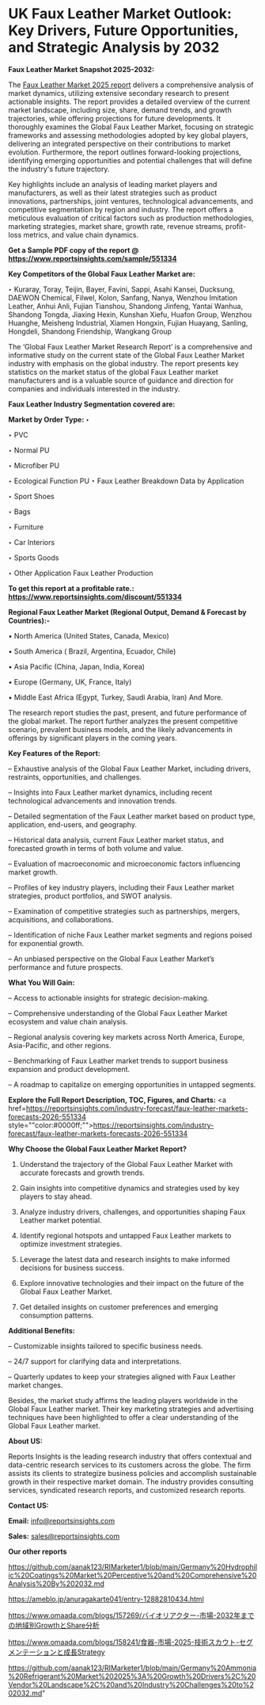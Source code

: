 # UK Faux Leather Market Outlook: Key Drivers, Future Opportunities, and Strategic Analysis by 2032

<strong>Faux Leather Market Snapshot 2025-2032:</strong>

The <a href=https://www.reportsinsights.com/sample/551334>Faux Leather Market 2025 report</a> delivers a comprehensive analysis of market dynamics, utilizing extensive secondary research to present actionable insights. The report provides a detailed overview of the current market landscape, including size, share, demand trends, and growth trajectories, while offering projections for future developments. It thoroughly examines the Global Faux Leather Market, focusing on strategic frameworks and assessing methodologies adopted by key global players, delivering an integrated perspective on their contributions to market evolution. Furthermore, the report outlines forward-looking projections, identifying emerging opportunities and potential challenges that will define the industry's future trajectory.

Key highlights include an analysis of leading market players and manufacturers, as well as their latest strategies such as product innovations, partnerships, joint ventures, technological advancements, and competitive segmentation by region and industry. The report offers a meticulous evaluation of critical factors such as production methodologies, marketing strategies, market share, growth rate, revenue streams, profit-loss metrics, and value chain dynamics.

<strong>Get a Sample PDF copy of the report @ <a href=https://www.reportsinsights.com/sample/551334 style=color:#0000ff;>https://www.reportsinsights.com/sample/551334</a></strong>

<strong>Key Competitors of the Global Faux Leather Market are:</strong>

‣ Kuraray, Toray, Teijin, Bayer, Favini, Sappi, Asahi Kansei, Ducksung, DAEWON Chemical, Filwel, Kolon, Sanfang, Nanya, Wenzhou Imitation Leather, Anhui Anli, Fujian Tianshou, Shandong Jinfeng, Yantai Wanhua, Shandong Tongda, Jiaxing Hexin, Kunshan Xiefu, Huafon Group, Wenzhou Huanghe, Meisheng Industrial, Xiamen Hongxin, Fujian Huayang, Sanling, Hongdeli, Shandong Friendship, Wangkang Group

The ‘Global Faux Leather Market Research Report’ is a comprehensive and informative study on the current state of the Global Faux Leather Market industry with emphasis on the global industry. The report presents key statistics on the market status of the global Faux Leather market manufacturers and is a valuable source of guidance and direction for companies and individuals interested in the industry.

<strong>Faux Leather Industry Segmentation covered are:</strong>

<strong>Market by Order Type: </strong>
‣ 

‣ PVC

‣ Normal PU

‣ Microfiber PU

‣ Ecological Function PU
‣ Faux Leather Breakdown Data by Application

‣ Sport Shoes

‣ Bags

‣ Furniture

‣ Car Interiors

‣ Sports Goods

‣ Other Application
Faux Leather Production

<strong>To get this report at a profitable rate.: <a href=https://www.reportsinsights.com/discount/551334 style=color:#0000ff;>https://www.reportsinsights.com/discount/551334</a></strong>

<strong>Regional Faux Leather Market (Regional Output, Demand &amp; Forecast by Countries):-</strong>

• North America (United States, Canada, Mexico)

• South America ( Brazil, Argentina, Ecuador, Chile)

• Asia Pacific (China, Japan, India, Korea)

• Europe (Germany, UK, France, Italy)

• Middle East Africa (Egypt, Turkey, Saudi Arabia, Iran) And More.

The research report studies the past, present, and future performance of the global market. The report further analyzes the present competitive scenario, prevalent business models, and the likely advancements in offerings by significant players in the coming years.

<strong>Key Features of the Report:</strong>

– Exhaustive analysis of the Global Faux Leather Market, including drivers, restraints, opportunities, and challenges.

– Insights into Faux Leather market dynamics, including recent technological advancements and innovation trends.

– Detailed segmentation of the Faux Leather market based on product type, application, end-users, and geography.

– Historical data analysis, current Faux Leather market status, and forecasted growth in terms of both volume and value.

– Evaluation of macroeconomic and microeconomic factors influencing market growth.

– Profiles of key industry players, including their Faux Leather market strategies, product portfolios, and SWOT analysis.

– Examination of competitive strategies such as partnerships, mergers, acquisitions, and collaborations.

– Identification of niche Faux Leather market segments and regions poised for exponential growth.

– An unbiased perspective on the Global Faux Leather Market’s performance and future prospects.

<strong>What You Will Gain:</strong>

– Access to actionable insights for strategic decision-making.

– Comprehensive understanding of the Global Faux Leather Market ecosystem and value chain analysis.

– Regional analysis covering key markets across North America, Europe, Asia-Pacific, and other regions.

– Benchmarking of Faux Leather market trends to support business expansion and product development.

– A roadmap to capitalize on emerging opportunities in untapped segments.

<strong>Explore the Full Report Description, TOC, Figures, and Charts:</strong>
<a href=https://reportsinsights.com/industry-forecast/faux-leather-markets-forecasts-2026-551334 style=""color:#0000ff;"">https://reportsinsights.com/industry-forecast/faux-leather-markets-forecasts-2026-551334</a>

<strong>Why Choose the Global Faux Leather Market Report?</strong>

1. Understand the trajectory of the Global Faux Leather Market with accurate forecasts and growth trends.

2. Gain insights into competitive dynamics and strategies used by key players to stay ahead.

3. Analyze industry drivers, challenges, and opportunities shaping Faux Leather market potential.

4. Identify regional hotspots and untapped Faux Leather markets to optimize investment strategies.

5. Leverage the latest data and research insights to make informed decisions for business success.

6. Explore innovative technologies and their impact on the future of the Global Faux Leather Market.

7. Get detailed insights on customer preferences and emerging consumption patterns.

<strong>Additional Benefits:</strong>

– Customizable insights tailored to specific business needs.

– 24/7 support for clarifying data and interpretations.

– Quarterly updates to keep your strategies aligned with Faux Leather market changes.

Besides, the market study affirms the leading players worldwide in the Global Faux Leather market. Their key marketing strategies and advertising techniques have been highlighted to offer a clear understanding of the Global Faux Leather market.

<strong><strong>About US</strong>:</strong>

Reports Insights is the leading research industry that offers contextual and data-centric research services to its customers across the globe. The firm assists its clients to strategize business policies and accomplish sustainable growth in their respective market domain. The industry provides consulting services, syndicated research reports, and customized research reports.

<strong>Contact US:</strong>

<p class=><b>Email:</b> <a href=mailto:info@reportsinsights.com>info@reportsinsights.com</a></p>
<p class=><b>Sales:</b> <a href=mailto:sales@reportsinsights.com>sales@reportsinsights.com</a></p>

<strong>Our other reports</strong>

<a href=https://github.com/aanak123/RIMarketer1/blob/main/Germany%20Hydrophilic%20Coatings%20Market%20Perceptive%20and%20Comprehensive%20Analysis%20By%202032.md>https://github.com/aanak123/RIMarketer1/blob/main/Germany%20Hydrophilic%20Coatings%20Market%20Perceptive%20and%20Comprehensive%20Analysis%20By%202032.md</a>

<a href=https://ameblo.jp/anuragakarte041/entry-12882810434.html>https://ameblo.jp/anuragakarte041/entry-12882810434.html</a>

<a href=https://www.omaada.com/blogs/157269/バイオリアクター-市場-2032年までの地域別GrowthとShare分析>https://www.omaada.com/blogs/157269/バイオリアクター-市場-2032年までの地域別GrowthとShare分析</a>

<a href=https://www.omaada.com/blogs/158241/食器-市場-2025-技術スカウト-セグメンテーションと成長Strategy>https://www.omaada.com/blogs/158241/食器-市場-2025-技術スカウト-セグメンテーションと成長Strategy</a>

<a href=https://github.com/aanak123/RIMarketer1/blob/main/Germany%20Ammonia%20Refrigerant%20Market%202025%3A%20Growth%20Drivers%2C%20Vendor%20Landscape%2C%20and%20Industry%20Challenges%20to%202032.md>https://github.com/aanak123/RIMarketer1/blob/main/Germany%20Ammonia%20Refrigerant%20Market%202025%3A%20Growth%20Drivers%2C%20Vendor%20Landscape%2C%20and%20Industry%20Challenges%20to%202032.md</a>"
